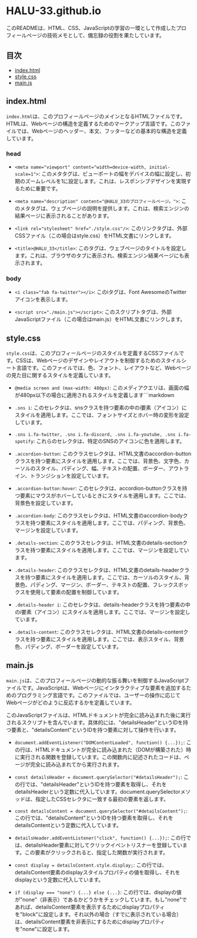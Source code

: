 # HALU-33.github.io

このREADMEは、HTML、CSS、JavaScriptの学習の一環として作成したプロフィールページの技術メモとして、備忘録の役割を果たしています。

## 目次

- [index.html](#indexhtml)
- [style.css](#stylecss)
- [main.js](#mainjs)

## index.html

`index.html`は、このプロフィールページのメインとなるHTMLファイルです。HTMLは、Webページの構造を定義するためのマークアップ言語です。このファイルでは、Webページのヘッダー、本文、フッターなどの基本的な構造を定義しています。

### head

- `<meta name="viewport" content="width=device-width, initial-scale=1">`: このメタタグは、ビューポートの幅をデバイスの幅に設定し、初期のズームレベルを1に設定します。これは、レスポンシブデザインを実現するために重要です。
  
- `<meta name="description" content="@HALU_33のプロフィールページ。">`: このメタタグは、ウェブページの説明を提供します。これは、検索エンジンの結果ページに表示されることがあります。
  
- `<link rel="stylesheet" href="./style.css"/>`: このリンクタグは、外部CSSファイル（この場合はstyle.css）をHTML文書にリンクします。
  
- `<title>@HALU_33</title>`: このタグは、ウェブページのタイトルを設定します。これは、ブラウザのタブに表示され、検索エンジン結果ページにも表示されます。

### body

- `<i class="fab fa-twitter"></i>`: このiタグは、Font AwesomeのTwitterアイコンを表示します。
  
- `<script src="./main.js"></script>`: このスクリプトタグは、外部JavaScriptファイル（この場合はmain.js）をHTML文書にリンクします。

## style.css

`style.css`は、このプロフィールページのスタイルを定義するCSSファイルです。CSSは、Webページのデザインやレイアウトを制御するためのスタイルシート言語です。このファイルでは、色、フォント、レイアウトなど、Webページの見た目に関するスタイルを定義しています。

- `@media screen and (max-width: 480px)`: このメディアクエリは、画面の幅が480px以下の場合に適用されるスタイルを定義します```markdown
- `.sns i`: このセレクタは、snsクラスを持つ要素の中のi要素（アイコン）にスタイルを適用します。ここでは、フォントサイズとホバー時の変形を設定しています。

- `.sns i.fa-twitter, .sns i.fa-discord, .sns i.fa-youtube, .sns i.fa-spotify`: これらのセレクタは、特定のSNSのアイコンに色を適用します。

- `.accordion-button`: このクラスセレクタは、HTML文書のaccordion-buttonクラスを持つ要素にスタイルを適用します。ここでは、背景色、文字色、カーソルのスタイル、パディング、幅、テキストの配置、ボーダー、アウトライン、トランジションを設定しています。

- `.accordion-button:hover`: このセレクタは、accordion-buttonクラスを持つ要素にマウスがホバーしているときにスタイルを適用します。ここでは、背景色を設定しています。

- `.accordion-body`: このクラスセレクタは、HTML文書のaccordion-bodyクラスを持つ要素にスタイルを適用します。ここでは、パディング、背景色、マージンを設定しています。

- `.details-section`: このクラスセレクタは、HTML文書のdetails-sectionクラスを持つ要素にスタイルを適用します。ここでは、マージンを設定しています。

- `.details-header`: このクラスセレクタは、HTML文書のdetails-headerクラスを持つ要素にスタイルを適用します。ここでは、カーソルのスタイル、背景色、パディング、マージン、ボーダー、テキストの配置、フレックスボックスを使用して要素の配置を制御しています。

- `.details-header i`: このセレクタは、details-headerクラスを持つ要素の中のi要素（アイコン）にスタイルを適用します。ここでは、マージンを設定しています。

- `.details-content`: このクラスセレクタは、HTML文書のdetails-contentクラスを持つ要素にスタイルを適用します。ここでは、表示スタイル、背景色、パディング、ボーダーを設定しています。

## main.js

`main.js`は、このプロフィールページの動的な振る舞いを制御するJavaScriptファイルです。JavaScriptは、Webページにインタラクティブな要素を追加するためのプログラミング言語です。このファイルでは、ユーザーの操作に応じてWebページがどのように反応するかを定義しています。

このJavaScriptファイルは、HTMLドキュメントが完全に読み込まれた後に実行されるスクリプトを含んでいます。具体的には、"detailsHeader"というIDを持つ要素と、"detailsContent"というIDを持つ要素に対して操作を行います。

- `document.addEventListener("DOMContentLoaded", function() {...});`: この行は、HTMLドキュメントが完全に読み込まれた（DOMが構築された）時に実行される関数を登録しています。この関数内に記述されたコードは、ページが完全に読み込まれてから実行されます。

- `const detailsHeader = document.querySelector("#detailsHeader");`: この行では、"detailsHeader"というIDを持つ要素を取得し、それをdetailsHeaderという定数に代入しています。document.querySelectorメソッドは、指定したCSSセレクタに一致する最初の要素を返します。

- `const detailsContent = document.querySelector("#detailsContent");`: この行では、"detailsContent"というIDを持つ要素を取得し、それをdetailsContentという定数に代入しています。

- `detailsHeader.addEventListener("click", function() {...});`: この行では、detailsHeader要素に対してクリックイベントリスナーを登録しています。この要素がクリックされると、指定した関数が実行されます。

- `const display = detailsContent.style.display;`: この行では、detailsContent要素のdisplayスタイルプロパティの値を取得し、それをdisplayという定数に代入しています。

- `if (display === "none") {...} else {...}`: この行では、displayの値が"none"（非表示）であるかどうかをチェックしています。もし"none"であれば、detailsContent要素を表示するためにdisplayプロパティを"block"に設定します。それ以外の場合（すでに表示されている場合）は、detailsContent要素を非表示にするためにdisplayプロパティを"none"に設定します。
